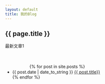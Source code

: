```yaml
---
layout: default
title: 我的Blog
---
```


<h2>{{ page.title }}</h2>

<p>最新文章1</p>

　　　　　

<ul>
　　　　{% for post in site.posts %}
 <li>{{ post.date | date_to_string }} <a href="{{ site.baseurl }}{{ post.url }}">{{ post.title}}</a></li>
      {% endfor %}
</ul>